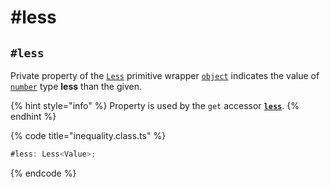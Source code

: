 # #less

## `#less`

Private property of the [`Less`](broken-reference) primitive wrapper [`object`](https://developer.mozilla.org/en-US/docs/Web/JavaScript/Reference/Global\_Objects/Object) indicates the value of [`number`](https://developer.mozilla.org/en-US/docs/Web/JavaScript/Reference/Global\_Objects/Number) type **less** than the given.

{% hint style="info" %}
Property is used by the `get` accessor [**`less`**](../accessors/get-less.md).
{% endhint %}

{% code title="inequality.class.ts" %}
```typescript
#less: Less<Value>;
```
{% endcode %}
